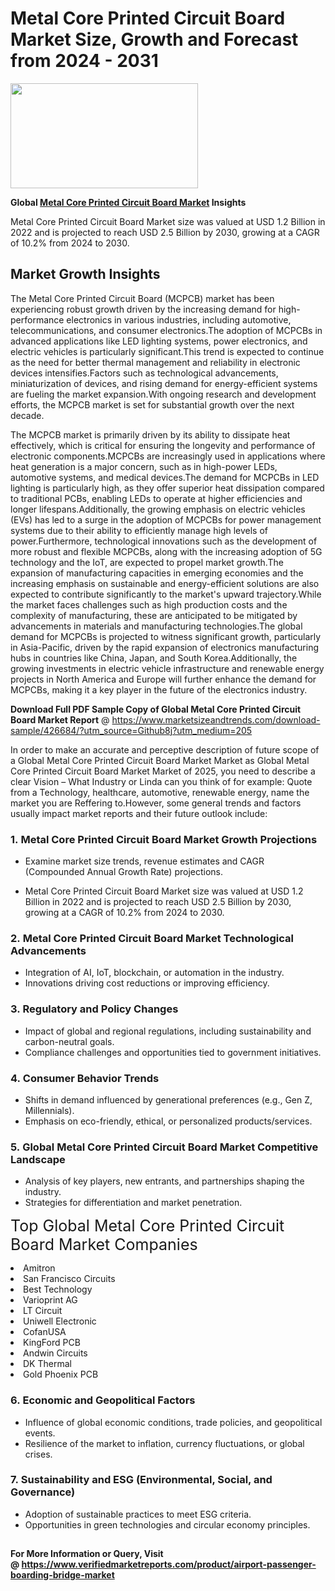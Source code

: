 <H1>Metal Core Printed Circuit Board Market Size, Growth and Forecast from 2024 - 2031</H1><img class="aligncenter size-medium wp-image-584254" src="https://thirdeyenews.in/wp-content/uploads/2024/09/Global-Market-Research-300x168.jpeg" alt="" width="300" height="168" /><p><strong>Global&nbsp;<a href="https://www.marketsizeandtrends.com/download-sample/426684/?utm_source=Github8j?utm_medium=205">Metal Core Printed Circuit Board Market</a> Insights</strong></p><p>Metal Core Printed Circuit Board Market size was valued at USD 1.2 Billion in 2022 and is projected to reach USD 2.5 Billion by 2030, growing at a CAGR of 10.2% from 2024 to 2030.</p><p><h2>Market Growth Insights</h2> <p>The Metal Core Printed Circuit Board (MCPCB) market has been experiencing robust growth driven by the increasing demand for high-performance electronics in various industries, including automotive, telecommunications, and consumer electronics.The adoption of MCPCBs in advanced applications like LED lighting systems, power electronics, and electric vehicles is particularly significant.This trend is expected to continue as the need for better thermal management and reliability in electronic devices intensifies.Factors such as technological advancements, miniaturization of devices, and rising demand for energy-efficient systems are fueling the market expansion.With ongoing research and development efforts, the MCPCB market is set for substantial growth over the next decade.</p> <p>The MCPCB market is primarily driven by its ability to dissipate heat effectively, which is critical for ensuring the longevity and performance of electronic components.MCPCBs are increasingly used in applications where heat generation is a major concern, such as in high-power LEDs, automotive systems, and medical devices.The demand for MCPCBs in LED lighting is particularly high, as they offer superior heat dissipation compared to traditional PCBs, enabling LEDs to operate at higher efficiencies and longer lifespans.Additionally, the growing emphasis on electric vehicles (EVs) has led to a surge in the adoption of MCPCBs for power management systems due to their ability to efficiently manage high levels of power.Furthermore, technological innovations such as the development of more robust and flexible MCPCBs, along with the increasing adoption of 5G technology and the IoT, are expected to propel market growth.The expansion of manufacturing capacities in emerging economies and the increasing emphasis on sustainable and energy-efficient solutions are also expected to contribute significantly to the market's upward trajectory.While the market faces challenges such as high production costs and the complexity of manufacturing, these are anticipated to be mitigated by advancements in materials and manufacturing technologies.The global demand for MCPCBs is projected to witness significant growth, particularly in Asia-Pacific, driven by the rapid expansion of electronics manufacturing hubs in countries like China, Japan, and South Korea.Additionally, the growing investments in electric vehicle infrastructure and renewable energy projects in North America and Europe will further enhance the demand for MCPCBs, making it a key player in the future of the electronics industry.</p> <p><span class=""><strong>Download Full PDF Sample Copy of Global Metal Core Printed Circuit Board Market Report</strong> @ <a href="https://www.marketsizeandtrends.com/download-sample/426684/?utm_source=Github8j?utm_medium=205" target="_blank">https://www.marketsizeandtrends.com/download-sample/426684/?utm_source=Github8j?utm_medium=205</a></span></p><p>In order to make an accurate and perceptive description of future scope of a Global&nbsp;Metal Core Printed Circuit Board Market Market as Global&nbsp;Metal Core Printed Circuit Board Market Market of 2025, you need to describe a clear Vision &ndash; What Industry or Linda can you think of for example: Quote from a Technology, healthcare, automotive, renewable energy, name the market you are Reffering to.However, some general trends and factors usually impact market reports and their future outlook include:</p><h3>1.&nbsp;<strong>Metal Core Printed Circuit Board Market Growth Projections</strong></h3><ul><li>Examine market size trends, revenue estimates and CAGR (Compounded Annual Growth Rate) projections.</li><li><p>Metal Core Printed Circuit Board Market size was valued at USD 1.2 Billion in 2022 and is projected to reach USD 2.5 Billion by 2030, growing at a CAGR of 10.2% from 2024 to 2030.</p></li></ul><h3>2.&nbsp;<strong>Metal Core Printed Circuit Board Market Technological Advancements</strong></h3><ul><li>Integration of AI, IoT, blockchain, or automation in the industry.</li><li>Innovations driving cost reductions or improving efficiency.</li></ul><h3>3.&nbsp;<strong>Regulatory and Policy Changes</strong></h3><ul><li>Impact of global and regional regulations, including sustainability and carbon-neutral goals.</li><li>Compliance challenges and opportunities tied to government initiatives.</li></ul><h3>4.&nbsp;<strong>Consumer Behavior Trends</strong></h3><ul><li>Shifts in demand influenced by generational preferences (e.g., Gen Z, Millennials).</li><li>Emphasis on eco-friendly, ethical, or personalized products/services.</li></ul><h3>5.&nbsp;<strong>Global Metal Core Printed Circuit Board Market Competitive Landscape</strong></h3><ul><li>Analysis of key players, new entrants, and partnerships shaping the industry.</li><li>Strategies for differentiation and market penetration.</li></ul><p data-pm-slice="1 1 []"><span style="color: inherit; font-family: inherit; font-size: 25px;">Top Global Metal Core Printed Circuit Board Market Companies</span></p><div class="" data-test-id=""><p><li>Amitron</li><li> San Francisco Circuits</li><li> Best Technology</li><li> Varioprint AG</li><li> LT Circuit</li><li> Uniwell Electronic</li><li> CofanUSA</li><li> KingFord PCB</li><li> Andwin Circuits</li><li> DK Thermal</li><li> Gold Phoenix PCB</li></p></div><h3>6.&nbsp;<strong>Economic and Geopolitical Factors</strong></h3><ul><li>Influence of global economic conditions, trade policies, and geopolitical events.</li><li>Resilience of the market to inflation, currency fluctuations, or global crises.</li></ul><h3>7.&nbsp;<strong>Sustainability and ESG (Environmental, Social, and Governance)</strong></h3><ul><li>Adoption of sustainable practices to meet ESG criteria.</li><li>Opportunities in green technologies and circular economy principles.</li></ul><h2><strong style="font-size: 14px;">For More Information or Query, Visit @&nbsp;</strong><a style="background-color: #ffffff; font-size: 14px;" href="https://www.marketsizeandtrends.com/report/metal-core-printed-circuit-board-market/" target="_blank">https://www.verifiedmarketreports.com/product/airport-passenger-boarding-bridge-market</a></h2>
